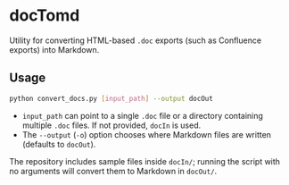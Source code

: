 # docTomd

Utility for converting HTML-based `.doc` exports (such as Confluence exports) into Markdown.

## Usage

```bash
python convert_docs.py [input_path] --output docOut
```

- `input_path` can point to a single `.doc` file or a directory containing multiple `.doc` files. If not provided, `docIn` is used.
- The `--output` (`-o`) option chooses where Markdown files are written (defaults to `docOut`).

The repository includes sample files inside `docIn/`; running the script with no arguments will convert them to Markdown in `docOut/`.
